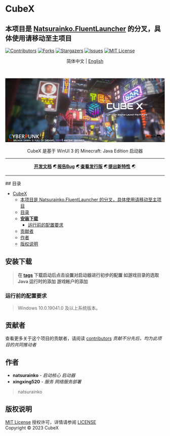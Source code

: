# CubeX

## 本项目是 [Natsurainko.FluentLauncher](https://github.com/Xcube-Studio/Natsurainko.FluentLauncher) 的分叉，具体使用请移动至主项目

<!-- PROJECT SHIELDS -->

[![Contributors][contributors-shield]][contributors-url] [![Forks][forks-shield]][forks-url] [![Stargazers][stars-shield]][stars-url] [![Issues][issues-shield]][issues-url] [![MIT License][license-shield]][license-url]

<!-- PROJECT LOGO -->

  <p align="center">
      简体中文 |
      <a href="https://github.com/woyaodangrapper/CubeX/docs/README_EN.md">English</a>
    </p>

<br />

<p align="center">
  <a href="https://github.com/woyaodangrapper/CubeX/">
    <img src="/docs/images/minecraft-iphone-wallpaper.webp" alt="Logo" height="50%" width="100%">
  </a>
  <p align="center">
   CubeX 是基于 WinUI 3 的 Minecraft: Java Edition 启动器
    <br />
  
</p>

<div  align="center">

---

[**开发文档**](https://github.com/woyaodangrapper/CubeX/issues) :earth_asia:[**报告Bug**](https://github.com/woyaodangrapper/CubeX/issues) :earth_asia:[**查看发行版**](https://github.com/woyaodangrapper/CubeX/releases) :earth_asia:[**提出新特性**](https://github.com/woyaodangrapper/CubeX/issues) :earth_asia:

---

</div>
## 目录

- [CubeX](#cubex)
  - [本项目是 Natsurainko.FluentLauncher 的分叉，具体使用请移动至主项目](#本项目是-natsurainkofluentlauncher-的分叉具体使用请移动至主项目)
  - [目录](#目录)
  - [**安装下载**](#安装下载)
    - [运行前的配置要求](#运行前的配置要求)
  - [贡献者](#贡献者)
  - [作者](#作者)
  - [版权说明](#版权说明)

## **安装下载**

> #### 在 [tags](https://github.com/woyaodangrapper/CubeX/tags) 下载启动后点击设置对启动器进行初步的配置 如游戏目录的选取 Java 运行时的添加 游戏帐户的添加

### 运行前的配置要求

> Windows 10.0.19041.0 及以上系统版本。

## 贡献者

查看更多关于这个项目的贡献者，请阅读 [contributors](https://github.com/woyaodangrapper/CubeX/graphs/contributors)
*贡献不分先后，均为此项目的共同推动者*

## 作者

- **natsurainko** - *启动核心 启动器*
- **xingxing520** - *服务 网络服务部署*

> natsurainko <null>

## 版权说明

[MIT License](https://mit-license.org/) 授权许可，详情请参阅 [LICENSE](LICENSE)  
Copyright © 2023  CubeX

<!-- links -->
[contributors-shield]: https://img.shields.io/github/contributors/woyaodangrapper/CubeX.svg?style=flat-square
[contributors-url]: https://github.com/woyaodangrapper/CubeX/graphs/contributors
[forks-shield]: https://img.shields.io/github/forks/woyaodangrapper/CubeX.svg?style=flat-square
[forks-url]: https://github.com/woyaodangrapper/CubeX/network/members
[stars-shield]: https://img.shields.io/github/stars/woyaodangrapper/CubeX.svg?style=flat-square
[stars-url]: https://github.com/woyaodangrapper/CubeX/stargazers
[issues-shield]: https://img.shields.io/github/issues/woyaodangrapper/CubeX.svg?style=flat-square
[issues-url]: https://img.shields.io/github/issues/woyaodangrapper/CubeX.svg
[license-shield]: https://img.shields.io/github/license/woyaodangrapper/CubeX.svg?style=flat-square
[license-url]: https://github.com/woyaodangrapper/CubeX/blob/master/LICENSE.txt
